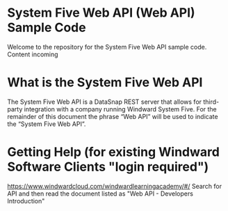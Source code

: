 # System Five Web API (Web API) Sample Code
Welcome to the repository for the System Five Web API sample code. Content incoming

# What is the System Five Web API
The System Five Web API is a DataSnap REST server that allows for third-party integration with a company
running Windward System Five. For the remainder of this document the phrase “Web API” will be used to
indicate the “System Five Web API”.

# Getting Help (for existing Windward Software Clients "login required")
https://www.windwardcloud.com/windwardlearningacademy/#/
Search for API and then read the document listed as "Web API - Developers Introduction" 
